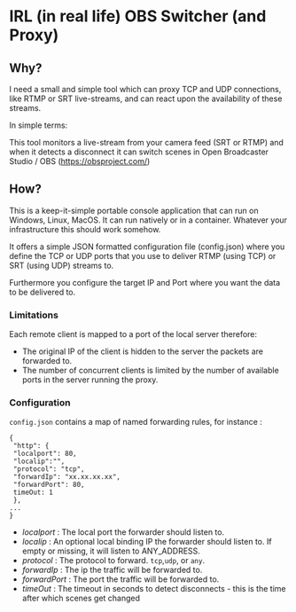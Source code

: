 # IRL (in real life) OBS Switcher (and Proxy)

## Why? 
I need a small and simple tool which can proxy TCP and UDP connections, like RTMP or SRT live-streams, and can react upon the availability of these streams.

In simple terms:

This tool monitors a live-stream from your camera feed (SRT or RTMP) and when it detects a disconnect it can switch scenes in Open Broadcaster Studio / OBS (https://obsproject.com/)

## How?
This is a keep-it-simple portable console application that can run on Windows, Linux, MacOS. It can run natively or in a container. Whatever your infrastructure this should work somehow.

It offers a simple JSON formatted configuration file (config.json) where you define the TCP or UDP ports that you use to deliver RTMP (using TCP) or SRT (using UDP) streams to. 

Furthermore you configure the target IP and Port where you want the data to be delivered to.

### Limitations
Each remote client is mapped to a port of the local server therefore:
- The original IP of the client is hidden to the server the packets are forwarded to.
- The number of concurrent clients is limited by the number of available ports in the server running the proxy.

### Configuration
`config.json` contains a map of named forwarding rules, for instance :

    {
     "http": {
     "localport": 80,
     "localip":"",
     "protocol": "tcp",
     "forwardIp": "xx.xx.xx.xx",
     "forwardPort": 80,
     timeOut: 1
     },
    ...
    }

- *localport* : The local port the forwarder should listen to.
- *localip* : An optional local binding IP the forwarder should listen to. If empty or missing, it will listen to ANY_ADDRESS.
- *protocol* : The protocol to forward. `tcp`,`udp`, or `any`.
- *forwardIp* : The ip the traffic will be forwarded to.
- *forwardPort* : The port the traffic will be forwarded to.
- *timeOut* : The timeout in seconds to detect disconnects - this is the time after which scenes get changed
